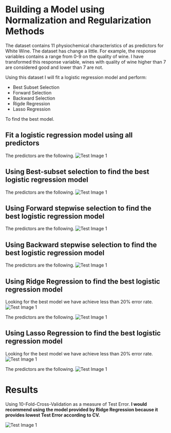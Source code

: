 # Building a Model using Normalization and Regularization Methods


The dataset contains 11 physiochemical characteristics of as predictors for White Wine. The dataset has change a little. For example, the response variables contains a range from 0-9 on the quality of wine. I have transformed this response variable, wines with quality of wine higher than 7 are considered good and lower than 7 are not.


Using this dataset I will fit a logistic regression model and perform:

- Best Subset Selection
- Forward Selection
- Backward Selection
- Rigde Regression
- Lasso Regression

To find the best model.


## Fit a logistic regression model using all predictors
The predictors are the following.
![Test Image 1](https://github.com/JaimeGoB/Model-Building-Variable-Selection-Methods/blob/main/data/full.png)

## Using Best-subset selection to find the best logistic regression model
The predictors are the following.
![Test Image 1](https://github.com/JaimeGoB/Model-Building-Variable-Selection-Methods/blob/main/data/best.png)

## Using Forward stepwise selection to find the best logistic regression model
The predictors are the following.
![Test Image 1](https://github.com/JaimeGoB/Model-Building-Variable-Selection-Methods/blob/main/data/forward.png)

## Using Backward stepwise selection to find the best logistic regression model
The predictors are the following.
![Test Image 1](https://github.com/JaimeGoB/Model-Building-Variable-Selection-Methods/blob/main/data/backward.png)


## Using Ridge Regression to find the best logistic regression model
Looking for the best model we have achieve less than 20% error rate.
![Test Image 1](https://github.com/JaimeGoB/Model-Building-Variable-Selection-Methods/blob/main/data/ridge_plot.png)



The predictors are the following.
![Test Image 1](https://github.com/JaimeGoB/Model-Building-Variable-Selection-Methods/blob/main/data/ridge.png)


## Using Lasso Regression to find the best logistic regression model
Looking for the best model we have achieve less than 20% error rate.
![Test Image 1](https://github.com/JaimeGoB/Model-Building-Variable-Selection-Methods/blob/main/data/lasso_plot.png)



The predictors are the following.
![Test Image 1](https://github.com/JaimeGoB/Model-Building-Variable-Selection-Methods/blob/main/data/lasso.png)

# Results

Using 10-Fold-Cross-Validation as a measure of Test Error.
**I would recommend using the model provided by Ridge Regression because it provides lowest Test Error according to CV.**

![Test Image 1](https://github.com/JaimeGoB/Model-Building-Variable-Selection-Methods/blob/main/data/results.png)





